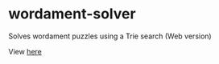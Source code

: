 # wordament-solver
Solves wordament puzzles using a Trie search (Web version)

View [here](https://douile.github.io/wordament-solver/index.html)
